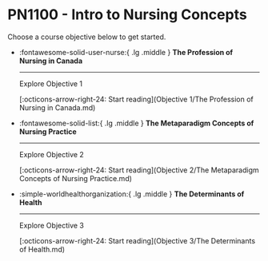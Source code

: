 # PN1100 - Intro to Nursing Concepts

Choose a course objective below to get started.

<div class="grid cards" markdown>

-  :fontawesome-solid-user-nurse:{ .lg .middle }  __The Profession of Nursing in Canada__

    ---

    Explore Objective 1

    [:octicons-arrow-right-24: Start reading](Objective 1/The Profession of Nursing in Canada.md)


-  :fontawesome-solid-list:{ .lg .middle }  __The Metaparadigm Concepts of Nursing Practice__

    ---

    Explore Objective 2

    [:octicons-arrow-right-24: Start reading](Objective 2/The Metaparadigm Concepts of Nursing Practice.md)


-  :simple-worldhealthorganization:{ .lg .middle }  __The Determinants of Health__

    ---

    Explore Objective 3

    [:octicons-arrow-right-24: Start reading](Objective 3/The Determinants of Health.md)




</div>
